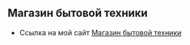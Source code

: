 ## Магазин бытовой техники
- Ссылка на мой сайт  [Магазин бытовой техники](https://abakirov01.github.io/Simple-house/)
